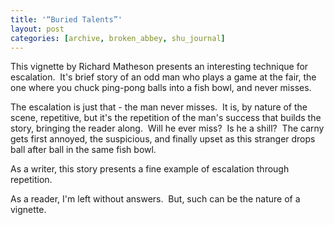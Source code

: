 ```yaml
---
title: '“Buried Talents”'
layout: post
categories: [archive, broken_abbey, shu_journal]
---
```

This vignette by Richard Matheson presents an interesting technique for
escalation.  It's brief story of an odd man who plays a game at the
fair, the one where you chuck ping-pong balls into a fish bowl, and
never misses.

The escalation is just that - the man never misses.  It is, by nature of
the scene, repetitive, but it's the repetition of the man's success that
builds the story, bringing the reader along.  Will he ever miss?  Is he
a shill?  The carny gets first annoyed, the suspicious, and finally
upset as this stranger drops ball after ball in the same fish bowl.

As a writer, this story presents a fine example of escalation through
repetition.

As a reader, I'm left without answers.  But, such can be the nature of a
vignette.